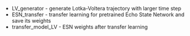 - LV_generator - generate Lotka-Voltera trajectory with larger time step 
- ESN_transfer - transfer learning for pretrained Echo State Network and save its weights
- transfer_model_LV - ESN weights after transfer learning
